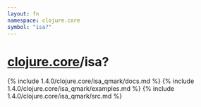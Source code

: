 ```yaml
---
layout: fn
namespace: clojure.core
symbol: "isa?"
---
```


# [clojure.core](../)/isa?

{% include 1.4.0/clojure.core/isa_qmark/docs.md %}
{% include 1.4.0/clojure.core/isa_qmark/examples.md %}
{% include 1.4.0/clojure.core/isa_qmark/src.md %}

